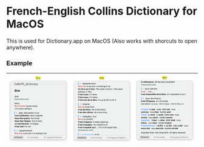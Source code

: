 # French-English Collins Dictionary  for MacOS

This is used for Dictionary.app on MacOS (Also works with shorcuts to open anywhere).

### Example

| ![Screen Shot 2022-04-27 at 09.02.11](pic/pic1.png) | ![Screen Shot 2022-04-27 at 09.02.25](pic/pic2.png) | ![Screen Shot 2022-04-27 at 09.02.53](pic/pic3.png) |
| --------------------------------------------------- | --------------------------------------------------- | --------------------------------------------------- |

